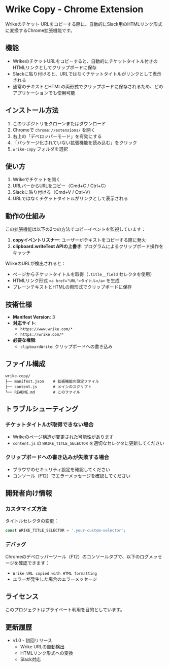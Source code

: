 # Wrike Copy - Chrome Extension

Wrikeのチケット URLをコピーする際に、自動的にSlack用のHTMLリンク形式に変換するChrome拡張機能です。

## 機能

- WrikeのチケットURLをコピーすると、自動的にチケットタイトル付きのHTMLリンクとしてクリップボードに保存
- Slackに貼り付けると、URLではなくチケットタイトルがリンクとして表示される
- 通常のテキストとHTMLの両形式でクリップボードに保存されるため、どのアプリケーションでも使用可能

## インストール方法

1. このリポジトリをクローンまたはダウンロード
2. Chromeで `chrome://extensions/` を開く
3. 右上の「デベロッパーモード」を有効にする
4. 「パッケージ化されていない拡張機能を読み込む」をクリック
5. `wrike-copy` フォルダを選択

## 使い方

1. Wrikeでチケットを開く
2. URLバーからURLをコピー（Cmd+C / Ctrl+C）
3. Slackに貼り付ける（Cmd+V / Ctrl+V）
4. URLではなくチケットタイトルがリンクとして表示される

## 動作の仕組み

この拡張機能は以下の2つの方法でコピーイベントを監視しています：

1. **copyイベントリスナー**: ユーザーがテキストをコピーする際に発火
2. **clipboard.writeText APIの上書き**: プログラムによるクリップボード操作をキャッチ

WrikeのURLが検出されると：
- ページからチケットタイトルを取得（`.title__field` セレクタを使用）
- HTMLリンク形式 `<a href="URL">タイトル</a>` を生成
- プレーンテキストとHTMLの両形式でクリップボードに保存

## 技術仕様

- **Manifest Version**: 3
- **対応サイト**:
  - `https://www.wrike.com/*`
  - `https://wrike.com/*`
- **必要な権限**:
  - `clipboardWrite`: クリップボードへの書き込み

## ファイル構成

```
wrike-copy/
├── manifest.json    # 拡張機能の設定ファイル
├── content.js       # メインのスクリプト
└── README.md        # このファイル
```

## トラブルシューティング

### チケットタイトルが取得できない場合
- Wrikeのページ構造が変更された可能性があります
- `content.js` の `WRIKE_TITLE_SELECTOR` を適切なセレクタに更新してください

### クリップボードへの書き込みが失敗する場合
- ブラウザのセキュリティ設定を確認してください
- コンソール（F12）でエラーメッセージを確認してください

## 開発者向け情報

### カスタマイズ方法

タイトルセレクタの変更：
```javascript
const WRIKE_TITLE_SELECTOR = '.your-custom-selector';
```

### デバッグ

Chromeのデベロッパーツール（F12）のコンソールタブで、以下のログメッセージを確認できます：
- `Wrike URL copied with HTML formatting`
- エラーが発生した場合のエラーメッセージ

## ライセンス

このプロジェクトはプライベート利用を目的としています。

## 更新履歴

- v1.0 - 初回リリース
  - Wrike URLの自動検出
  - HTMLリンク形式への変換
  - Slack対応